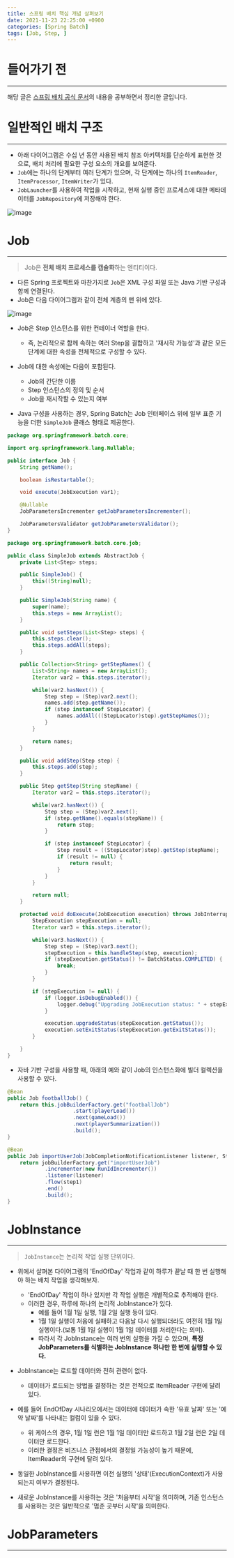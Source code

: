 ```yaml
---
title: 스프링 배치 핵심 개념 살펴보기
date: 2021-11-23 22:25:00 +0900
categories: [Spring Batch]
tags: [Job, Step, ]
---
```


# 들어가기 전
---
해당 글은 [스프링 배치 공식 문서](https://docs.spring.io/spring-batch/docs/4.3.x/reference/html/domain.html#domainLanguageOfBatch)의 내용을 공부하면서 정리한 글입니다.


# 일반적인 배치 구조
---
- 아래 다이어그램은 수십 년 동안 사용된 배치 참조 아키텍처를 단순하게 표현한 것으로, 배치 처리에 필요한 구성 요소의 개요를 보여준다.
- `Job`에는 하나의 단계부터 여러 단계가 있으며, 각 단계에는 하나의 `ItemReader`, `ItemProcessor`, `ItemWriter`가 있다.
- `JobLauncher`를 사용하여 작업을 시작하고, 현재 실행 중인 프로세스에 대한 메타데이터를 `JobRepository`에 저장해야 한다.

![image](https://user-images.githubusercontent.com/64415489/143042927-c1b7e167-c17e-4dde-9778-b203434f8eec.png)

# Job
---
> Job은 **전체 배치 프로세스를 캡슐화**하는 엔티티이다.

- 다른 Spring 프로젝트와 마찬가지로 `Job`은 XML 구성 파일 또는 Java 기반 구성과 함께 연결된다.
- Job은 다음 다이어그램과 같이 전체 계층의 맨 위에 있다.

![image](https://user-images.githubusercontent.com/64415489/143045689-f991a8ae-8b89-48a8-b7d0-d6ecff747f9b.png)

- Job은 Step 인스턴스를 위한 컨테이너 역할을 한다.
  - 즉, 논리적으로 함께 속하는 여러 Step을 결합하고 '재시작 가능성'과 같은 모든 단계에 대한 속성을 전체적으로 구성할 수 있다.
- Job에 대한 속성에는 다음이 포함된다.
  - Job의 간단한 이름
  - Step 인스턴스의 정의 및 순서
  - Job을 재시작할 수 있는지 여부

- Java 구성을 사용하는 경우, Spring Batch는 Job 인터페이스 위에 일부 표준 기능을 더한 `SimpleJob` 클래스 형태로 제공한다.

```java
package org.springframework.batch.core;

import org.springframework.lang.Nullable;

public interface Job {
    String getName();

    boolean isRestartable();

    void execute(JobExecution var1);

    @Nullable
    JobParametersIncrementer getJobParametersIncrementer();

    JobParametersValidator getJobParametersValidator();
}
```

```java
package org.springframework.batch.core.job;

public class SimpleJob extends AbstractJob {
    private List<Step> steps;

    public SimpleJob() {
        this((String)null);
    }

    public SimpleJob(String name) {
        super(name);
        this.steps = new ArrayList();
    }

    public void setSteps(List<Step> steps) {
        this.steps.clear();
        this.steps.addAll(steps);
    }

    public Collection<String> getStepNames() {
        List<String> names = new ArrayList();
        Iterator var2 = this.steps.iterator();

        while(var2.hasNext()) {
            Step step = (Step)var2.next();
            names.add(step.getName());
            if (step instanceof StepLocator) {
                names.addAll(((StepLocator)step).getStepNames());
            }
        }

        return names;
    }

    public void addStep(Step step) {
        this.steps.add(step);
    }

    public Step getStep(String stepName) {
        Iterator var2 = this.steps.iterator();

        while(var2.hasNext()) {
            Step step = (Step)var2.next();
            if (step.getName().equals(stepName)) {
                return step;
            }

            if (step instanceof StepLocator) {
                Step result = ((StepLocator)step).getStep(stepName);
                if (result != null) {
                    return result;
                }
            }
        }

        return null;
    }

    protected void doExecute(JobExecution execution) throws JobInterruptedException, JobRestartException, StartLimitExceededException {
        StepExecution stepExecution = null;
        Iterator var3 = this.steps.iterator();

        while(var3.hasNext()) {
            Step step = (Step)var3.next();
            stepExecution = this.handleStep(step, execution);
            if (stepExecution.getStatus() != BatchStatus.COMPLETED) {
                break;
            }
        }

        if (stepExecution != null) {
            if (logger.isDebugEnabled()) {
                logger.debug("Upgrading JobExecution status: " + stepExecution);
            }

            execution.upgradeStatus(stepExecution.getStatus());
            execution.setExitStatus(stepExecution.getExitStatus());
        }

    }
}

```


- 자바 기반 구성을 사용할 때, 아래의 예와 같이 Job의 인스턴스화에 빌더 컬렉션을 사용할 수 있다.

```java
@Bean
public Job footballJob() {
    return this.jobBuilderFactory.get("footballJob")
                     .start(playerLoad())
                     .next(gameLoad())
                     .next(playerSummarization())
                     .build();
}
```

```java
@Bean
public Job importUserJob(JobCompletionNotificationListener listener, Step step1) {
    return jobBuilderFactory.get("importUserJob")
            .incrementer(new RunIdIncrementer())
            .listener(listener)
            .flow(step1)
            .end()
            .build();
}
```

# JobInstance
---
> `JobInstance`는 논리적 작업 실행 단위이다.

- 위에서 살펴본 다이어그램의 'EndOfDay' 작업과 같이 하루가 끝날 때 한 번 실행해야 하는 배치 작업을 생각해보자.
  - 'EndOfDay' 작업이 하나 있지만 각 작업 실행은 개별적으로 추적해야 한다.
  - 이러한 경우, 하루에 하나의 논리적 JobInstance가 있다.
    - 예를 들어 1월 1일 실행, 1월 2일 실행 등이 있다.
    - 1월 1일 실행이 처음에 실패하고 다음날 다시 실행되더라도 여전히 1월 1일 실행이다.(보통 1월 1일 실행이 1월 1일 데이터를 처리한다는 의미).
    - 따라서 각 JobInstance는 여러 번의 실행을 가질 수 있으며, **특정 JobParameters를 식별하는 JobInstance 하나만 한 번에 실행할 수 있다.**

- JobInstance는 로드할 데이터와 전혀 관련이 없다.
  - 데이터가 로드되는 방법을 결정하는 것은 전적으로 ItemReader 구현에 달려 있다.
- 예를 들어 EndOfDay 시나리오에서는 데이터에 데이터가 속한 '유효 날짜' 또는 '예약 날짜'를 나타내는 컬럼이 있을 수 있다.
  - 위 케이스의 경우, 1월 1일 런은 1월 1일 데이터만 로드하고 1월 2일 런은 2일 데이터만 로드한다.
  - 이러한 결정은 비즈니스 관점에서의 결정일 가능성이 높기 때문에, ItemReader의 구현에 달려 있다.
- 동일한 JobInstance를 사용하면 이전 실행의 '상태'(ExecutionContext)가 사용되는지 여부가 결정된다.
- 새로운 JobInstance를 사용하는 것은 '처음부터 시작'을 의미하며, 기존 인스턴스를 사용하는 것은 일반적으로 '멈춘 곳부터 시작'을 의미한다.


# JobParameters
---

